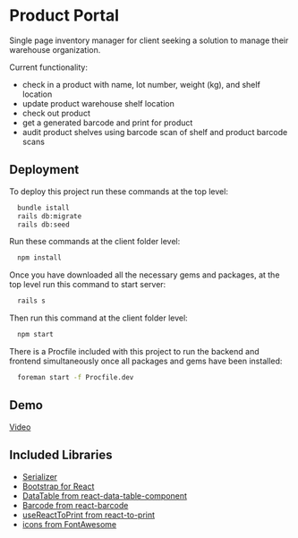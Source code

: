 # Product Portal

Single page inventory manager for client seeking a solution to manage their warehouse organization. 

Current functionality: 
* check in a product with name, lot number, weight (kg), and shelf location
* update product warehouse shelf location
* check out product 
* get a generated barcode and print for product
* audit product shelves using barcode scan of shelf and product barcode scans


## Deployment

To deploy this project run these commands at the top level:

```bash
  bundle istall
  rails db:migrate
  rails db:seed
```
Run these commands at the client folder level:
```bash
  npm install
```
Once you have downloaded all the necessary gems and packages, at the top level run this command to start server:
```bash
  rails s
```
Then run this command at the client folder level:
```bash
  npm start
```
There is a Procfile included with this project to run the backend and frontend simultaneously once all packages and gems have been installed: 
```bash
  foreman start -f Procfile.dev
```


## Demo

[Video](https://youtu.be/pe7siYFoc2w)


## Included Libraries

 - [Serializer](https://github.com/rails-api/active_model_serializers)
 - [Bootstrap for React](https://react-bootstrap.github.io/)
 - [DataTable from react-data-table-component](https://www.npmjs.com/package/react-data-table-component)
 - [Barcode from react-barcode](https://www.npmjs.com/package/react-barcode)
 - [useReactToPrint from react-to-print](https://www.npmjs.com/package/react-to-print)
 - [icons from FontAwesome](https://fontawesome.com/icons)


